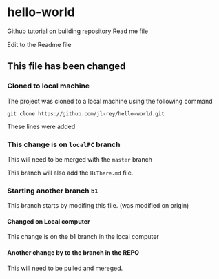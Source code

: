 # hello-world
Github tutorial on building repository
Read me file

Edit to the Readme file

## This file has been changed


### Cloned to local machine


The project was cloned to a local machine using the following command

``` gitbash
git clone https://github.com/jl-rey/hello-world.git
```

These lines were added

### This change is on `localPC` branch

This will need to be merged with the `master` branch

This branch will also add the `HiThere.md` file.

### Starting another branch `b1`

This branch starts by modifing this file. (was modified on origin)

#### Changed on Local computer

This change is on the b1 branch in the local computer

#### Another change by to the branch in the **REPO**

This will need to be pulled and mereged.
